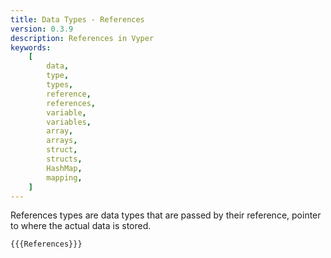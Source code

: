 ```yaml
---
title: Data Types - References
version: 0.3.9
description: References in Vyper
keywords:
    [
        data,
        type,
        types,
        reference,
        references,
        variable,
        variables,
        array,
        arrays,
        struct,
        structs,
        HashMap,
        mapping,
    ]
---
```


References types are data types that are passed by their reference, pointer to where the actual data is stored.

```vyper
{{{References}}}
```
